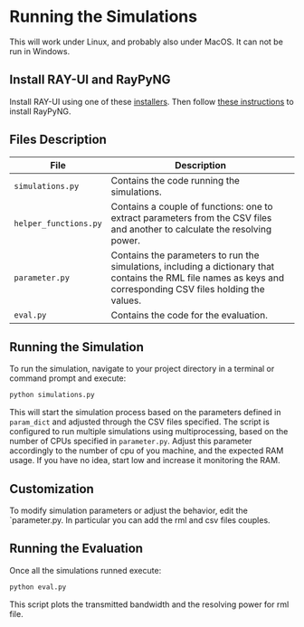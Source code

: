 
# Running the Simulations
This will work under Linux, and probably also under MacOS. It can not be run in Windows.

## Install RAY-UI and RayPyNG
Install RAY-UI using one of these [installers](https://github.com/hz-b/ray-installers/releases/tag/1.159). Then follow [these instructions](https://raypyng.readthedocs.io/en/latest/installation.html) to install RayPyNG.

## Files Description
| File |Description     |
|---------------------|------------------|
| `simulations.py`    | Contains the code running the simulations. |
| `helper_functions.py` | Contains a couple of functions: one to extract parameters from the CSV files and another to calculate the resolving power.|
| `parameter.py`      | Contains the parameters to run the simulations, including a dictionary that contains the RML file names as keys and corresponding CSV files holding the values. |
| `eval.py`           | Contains the code for the evaluation. |


## Running the Simulation
To run the simulation, navigate to your project directory in a terminal or command prompt and execute:
```bash
python simulations.py
```

This will start the simulation process based on the parameters defined in `param_dict` and adjusted through the CSV files specified. The script is configured to run multiple simulations using multiprocessing, based on the number of CPUs specified in `parameter.py`. Adjust this parameter accordingly to the number of cpu of you machine, and the expected RAM usage. If you have no idea, start low and increase it monitoring the RAM. 

## Customization
To modify simulation parameters or adjust the behavior, edit the `parameter.py. In particular you can add the rml and csv files couples. 

## Running the Evaluation
Once all the simulations runned execute:
```bash
python eval.py
```
This script plots the transmitted bandwidth and the resolving power for rml file. 
